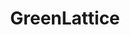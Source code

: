 ---
title: GreenLattice
crosslinks:
- MassdropBot
- place
- 2007scape
- theblackvoid
- OnePiece
- skyrim
- FlagAlliance
- Pxlsspace
- ainbowroad
- AmericanFlaginPlace
- mylittlepony
- thegreatgreenbox
- myst
- STS9
- CheckersUnited
- hyperlightdrifter
- tmsbmeta
- RimWorld
- youtubefactsbot
- Warframe
---